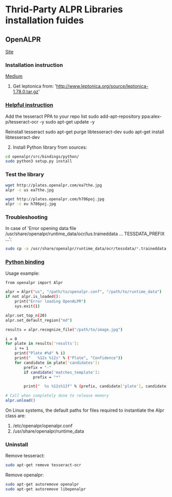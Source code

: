 # Thrid-Party ALPR Libraries installation fuides

## OpenALPR
[Site](https://github.com/openalpr/openalpr)

### Installation instruction
[Medium](https://medium.com/@alannewcomer/license-plate-recognition-with-a-jetson-nano-e94c6ff683bc)

1. Get leptonica from:
'http://www.leptonica.org/source/leptonica-1.78.0.tar.gz'

### [Helpful instruction](https://github.com/openalpr/openalpr/issues/660)

Add the tesseract PPA to your repo list
sudo add-apt-repository ppa:alex-p/tesseract-ocr -y
sudo apt-get update -y

Reinstall tesseract
sudo apt-get purge libtesseract-dev
sudo apt-get install libtesseract-dev

2. Install Python library from sources:

```sh
cd openalpr/src/bindings/python/
sudo python3 setup.py install
```


### Test the library
```sh
wget http://plates.openalpr.com/ea7the.jpg
alpr -c us ea7the.jpg

wget http://plates.openalpr.com/h786poj.jpg
alpr -c eu h786poj.jpg
```

### Troubleshooting

In case of 'Error opening data file /usr/share/openalpr/runtime_data/ocr/lus.traineddata ... TESSDATA_PREFIX ...':

```sh
sudo cp -a /usr/share/openalpr/runtime_data/ocr/tessdata/*.traineddata /usr/share/openalpr/runtime_data/ocr/
```

### [Python binding](http://doc.openalpr.com/bindings.html#python)

Usage example:
```sh
from openalpr import Alpr

alpr = Alpr("us", "/path/to/openalpr.conf", "/path/to/runtime_data")
if not alpr.is_loaded():
    print("Error loading OpenALPR")
    sys.exit(1)

alpr.set_top_n(20)
alpr.set_default_region("md")

results = alpr.recognize_file("/path/to/image.jpg")

i = 0
for plate in results['results']:
    i += 1
    print("Plate #%d" % i)
    print("   %12s %12s" % ("Plate", "Confidence"))
    for candidate in plate['candidates']:
        prefix = "-"
        if candidate['matches_template']:
            prefix = "*"

        print("  %s %12s%12f" % (prefix, candidate['plate'], candidate['confidence']))

# Call when completely done to release memory
alpr.unload()
```

On Linux systems, the default paths for files required to instantiate the Alpr class are: <br>
1. /etc/openalpr/openalpr.conf
2. /usr/share/openalpr/runtime_data

### Uninstall

Remove tesseract:

```sh
sudo apt-get remove tesseract-ocr
```

Remove openalpr:

```sh
sudo apt-get autoremove openalpr
sudo apt-get autoremove libopenalpr

```
